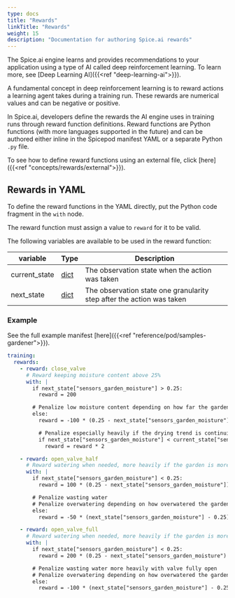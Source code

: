 ```yaml
---
type: docs
title: "Rewards"
linkTitle: "Rewards"
weight: 15
description: "Documentation for authoring Spice.ai rewards"
---
```


The Spice.ai engine learns and provides recommendations to your application using a type of AI called deep reinforcement learning. To learn more, see [Deep Learning AI]({{<ref "deep-learning-ai">}}).

A fundamental concept in deep reinforcement learning is to reward actions a learning agent takes during a training run. These rewards are numerical values and can be negative or positive.

In Spice.ai, developers define the rewards the AI engine uses in training runs through reward function definitions. Reward functions are Python functions (with more languages supported in the future) and can be authored either inline in the Spicepod manifest YAML or a separate Python `.py` file.

To see how to define reward functions using an external file, click [here]({{<ref "concepts/rewards/external">}}).

## Rewards in YAML

To define the reward functions in the YAML directly, put the Python code fragment in the `with` node.

The reward function must assign a value to `reward` for it to be valid.

The following variables are available to be used in the reward function:

| variable      | Type                                                                   | Description                                                           |
| ------------- | ---------------------------------------------------------------------- | --------------------------------------------------------------------- |
| current_state | [dict](https://docs.python.org/3.8/library/stdtypes.html#typesmapping) | The observation state when the action was taken                       |
| next_state    | [dict](https://docs.python.org/3.8/library/stdtypes.html#typesmapping) | The observation state one granularity step after the action was taken |

### Example

See the full example manifest [here]({{<ref "reference/pod/samples-gardener">}}).

```yaml
training:
  rewards:
    - reward: close_valve
      # Reward keeping moisture content above 25%
      with: |
        if next_state["sensors_garden_moisture"] > 0.25:
          reward = 200

        # Penalize low moisture content depending on how far the garden has dried out
        else:
          reward = -100 * (0.25 - next_state["sensors_garden_moisture"])

          # Penalize especially heavily if the drying trend is continuing (next_state is drier than current_state)
          if next_state["sensors_garden_moisture"] < current_state["sensors_garden_moisture"]:
            reward = reward * 2

    - reward: open_valve_half
      # Reward watering when needed, more heavily if the garden is more dried out
      with: |
        if next_state["sensors_garden_moisture"] < 0.25:
          reward = 100 * (0.25 - next_state["sensors_garden_moisture"])

        # Penalize wasting water
        # Penalize overwatering depending on how overwatered the garden is
        else:
          reward = -50 * (next_state["sensors_garden_moisture"] - 0.25)

    - reward: open_valve_full
      # Reward watering when needed, more heavily if the garden is more dried out
      with: |
        if next_state["sensors_garden_moisture"] < 0.25:
          reward = 200 * (0.25 - next_state["sensors_garden_moisture")

        # Penalize wasting water more heavily with valve fully open
        # Penalize overwatering depending on how overwatered the garden is
        else:
          reward = -100 * (next_state["sensors_garden_moisture"] - 0.25)
```
